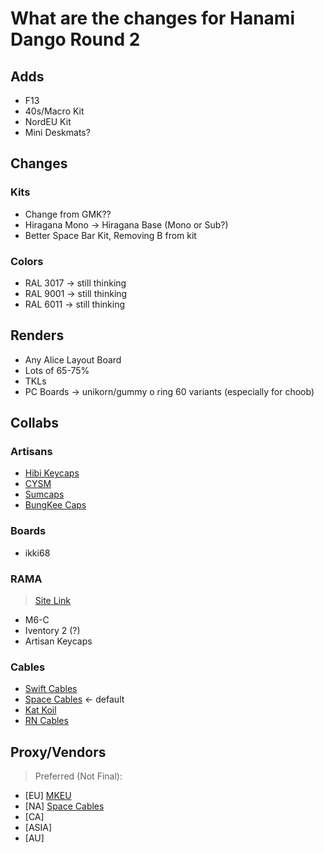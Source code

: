 # What are the changes for Hanami Dango Round 2

## Adds

- F13
- 40s/Macro Kit
- NordEU Kit
- Mini Deskmats?

## Changes
### Kits
- Change from GMK??
- Hiragana Mono -> Hiragana Base (Mono or Sub?)
- Better Space Bar Kit, Removing B from kit

### Colors

- RAL 3017 -> still thinking
- RAL 9001 -> still thinking
- RAL 6011 -> still thinking

## Renders

- Any Alice Layout Board
- Lots of 65-75%
- TKLs
- PC Boards -> unikorn/gummy o ring 60 variants (especially for choob)

## Collabs
### Artisans

- [Hibi Keycaps](https://hibi.mx/collections/collaborations)
- [CYSM](https://cysm.store/password)
- [Sumcaps](https://instagram.com/sumcapas)
- [BungKee Caps](https://instagram.com/bungkee.caps)

### Boards

- ikki68

### RAMA
> [Site Link](https://rama.works/)

- M6-C
- Iventory 2 (?)
- Artisan Keycaps

### Cables

- [Swift Cables](https://swiftcables.net/)
- [Space Cables](https://spacecables.net/) <- default
- [Kat Koil](https://katkoil.com/)
- [RN Cables](https://rncables.com/)

## Proxy/Vendors

> Preferred (Not Final):

- [EU] [MKEU](https://mykeyboard.eu/)
- [NA] [Space Cables](https://spacecables.net/)
- [CA]
- [ASIA]
- [AU]
